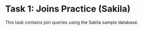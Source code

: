 # Task 1: Joins Practice (Sakila)

This task contains join queries using the Sakila sample database.



